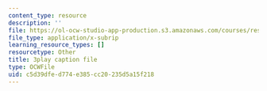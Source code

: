 ```yaml
---
content_type: resource
description: ''
file: https://ol-ocw-studio-app-production.s3.amazonaws.com/courses/res-9-003-brains-minds-and-machines-summer-course-summer-2015/c5d39dfed774e385cc20235d5a15f218_3Mvzp5xvEXA.srt
file_type: application/x-subrip
learning_resource_types: []
resourcetype: Other
title: 3play caption file
type: OCWFile
uid: c5d39dfe-d774-e385-cc20-235d5a15f218
---
```

